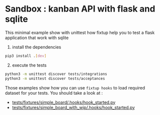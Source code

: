 # Sandbox : kanban API with flask and sqlite

This minimal example show with unittest how fixtup help you to test a flask application that work with sqlite

1. install the dependencies

```bash
pip3 install .[dev]
```

2. execute the tests

```bash
python3 -m unittest discover tests/integrations
python3 -m unittest discover tests/acceptances
```

Those examples show how you can use `fixtup hooks` to load required
dataset for your tests. You should take a look at :
* [tests/fixtures/simple_board/.hooks/hook_started.py](tests/fixtures/simple_board/.hooks/hook_started.py)
* [tests/fixtures/simple_board_with_wip/.hooks/hook_started.py](tests/fixtures/simple_board_with_wip/.hooks/hook_started.py)


